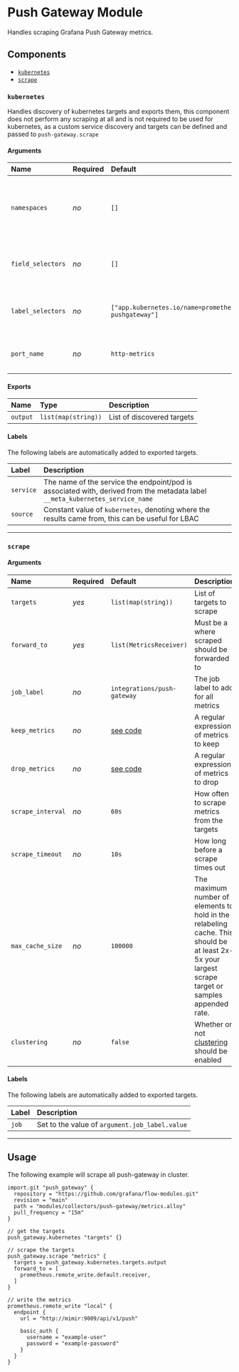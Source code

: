 # Push Gateway Module

Handles scraping Grafana Push Gateway metrics.

## Components

-   [`kubernetes`](#kubernetes)
-   [`scrape`](#scrape)

### `kubernetes`

Handles discovery of kubernetes targets and exports them, this component does not perform any scraping at all and is not required to be used for kubernetes, as a custom service discovery and targets can be defined and passed to `push-gateway.scrape`

#### Arguments

| Name              | Required | Default                                             | Description                                                                                                                               |
| :---------------- | :------- | :-------------------------------------------------- | :---------------------------------------------------------------------------------------------------------------------------------------- |
| `namespaces`      | _no_     | `[]`                                                | The namespaces to look for targets in, the default (`[]`) is all namespaces                                                               |
| `field_selectors` | _no_     | `[]`                                                | The [field selectors](https://kubernetes.io/docs/concepts/overview/working-with-objects/field-selectors/) to use to find matching targets |
| `label_selectors` | _no_     | `["app.kubernetes.io/name=prometheus-pushgateway"]` | The [label selectors](https://kubernetes.io/docs/concepts/overview/working-with-objects/labels/) to use to find matching targets          |
| `port_name`       | _no_     | `http-metrics`                                      | The of the port to scrape metrics from                                                                                                    |

#### Exports

| Name     | Type                | Description                |
| :------- | :------------------ | :------------------------- |
| `output` | `list(map(string))` | List of discovered targets |

#### Labels

The following labels are automatically added to exported targets.

| Label     | Description                                                                                                                   |
| :-------- | :---------------------------------------------------------------------------------------------------------------------------- |
| `service` | The name of the service the endpoint/pod is associated with, derived from the metadata label `__meta_kubernetes_service_name` |
| `source`  | Constant value of `kubernetes`, denoting where the results came from, this can be useful for LBAC                             |

---

### `scrape`

#### Arguments

| Name              | Required | Default                       | Description                                                                                                                                         |
| :---------------- | :------- | :---------------------------- | :-------------------------------------------------------------------------------------------------------------------------------------------------- |
| `targets`         | _yes_    | `list(map(string))`           | List of targets to scrape                                                                                                                           |
| `forward_to`      | _yes_    | `list(MetricsReceiver)`       | Must be a where scraped should be forwarded to                                                                                                      |
| `job_label`       | _no_     | `integrations/push-gateway`   | The job label to add for all metrics                                                                                                                |
| `keep_metrics`    | _no_     | [see code](module.river#L228) | A regular expression of metrics to keep                                                                                                             |
| `drop_metrics`    | _no_     | [see code](module.river#L235) | A regular expression of metrics to drop                                                                                                             |
| `scrape_interval` | _no_     | `60s`                         | How often to scrape metrics from the targets                                                                                                        |
| `scrape_timeout`  | _no_     | `10s`                         | How long before a scrape times out                                                                                                                  |
| `max_cache_size`  | _no_     | `100000`                      | The maximum number of elements to hold in the relabeling cache.  This should be at least 2x-5x your largest scrape target or samples appended rate. |
| `clustering`      | _no_     | `false`                       | Whether or not [clustering](https://grafana.com/docs/push-gateway/latest/flow/concepts/clustering/) should be enabled                               |

#### Labels

The following labels are automatically added to exported targets.

| Label | Description                                    |
| :---- | :--------------------------------------------- |
| `job` | Set to the value of `argument.job_label.value` |

---

## Usage

The following example will scrape all push-gateway in cluster.

```river
import.git "push_gateway" {
  repository = "https://github.com/grafana/flow-modules.git"
  revision = "main"
  path = "modules/collectors/push-gateway/metrics.alloy"
  pull_frequency = "15m"
}

// get the targets
push_gateway.kubernetes "targets" {}

// scrape the targets
push_gateway.scrape "metrics" {
  targets = push_gateway.kubernetes.targets.output
  forward_to = [
    prometheus.remote_write.default.receiver,
  ]
}

// write the metrics
prometheus.remote_write "local" {
  endpoint {
    url = "http://mimir:9009/api/v1/push"

    basic_auth {
      username = "example-user"
      password = "example-password"
    }
  }
}
```
